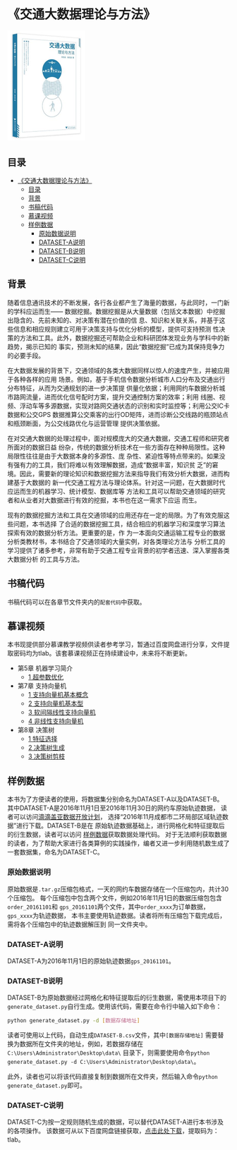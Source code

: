 # 《交通大数据理论与方法》

<img src="./images/cover.png" width="35%">

## 目录

- [《交通大数据理论与方法》](#交通大数据理论与方法)
  - [目录](#目录)
  - [背景](#背景)
  - [书稿代码](#书稿代码)
  - [慕课视频](#慕课视频)
  - [样例数据](#样例数据)
    - [原始数据说明](#原始数据说明)
    - [DATASET-A说明](#dataset-a说明)
    - [DATASET-B说明](#dataset-b说明)
    - [DATASET-C说明](#dataset-c说明)

## 背景

随着信息通讯技术的不断发展，各行各业都产生了海量的数据，与此同时，一门新的学科应运而生——
数据挖掘。数据挖掘是从大量数据（包括文本数据）中挖掘出隐含的、先前未知的、对决策有潜在价值的信
息、知识和关联关系，并基于这些信息和相应规则建立可用于决策支持与优化分析的模型，提供可支持预测
性决策的方法和工具。此外，数据挖掘还可帮助企业和科研团体发现业务与学科中的新趋势，揭示已知的
事实，预测未知的结果，因此“数据挖掘”已成为其保持竞争力的必要手段。

在大数据发展的背景下，交通领域的各类大数据同样以惊人的速度产生，并被应用于各种各样的应用
场景。例如，基于手机信令数据分析城市人口分布及交通出行分布特征，从而为交通规划的进一步决策提
供量化依据；利用网约车数据分析城市路网流量，进而优化信号配时方案，提升交通控制方案的效率；利用
线圈、视频、浮动车等多源数据，实现对路网交通状态的识别和实时监控等；利用公交IC卡数据和公交GPS
数据推算公交乘客的出行OD矩阵，进而诊断公交线路的瓶颈站点和瓶颈断面，为公交线路优化与运营管理
提供决策依据。

在对交通大数据的处理过程中，面对规模庞大的交通大数据，交通工程师和研究者所面对的数据日益
纷杂，传统的数据分析技术在一些方面存在种种局限性。这种局限性往往是由于大数据本身的多源性、庞
杂性、紧迫性等特点带来的。如果没有强有力的工具，我们将难以有效理解数据，造成“数据丰富，知识贫
乏”的窘境。因此，需要新的理论知识和数据挖掘方法来指导我们有效分析大数据，进而构建基于大数据的
新一代交通工程方法与理论体系。针对这一问题，在大数据时代应运而生的机器学习、统计模型、数据库等
方法和工具可以帮助交通领域的研究者和从业者对大数据进行有效的挖掘，本书也在这一需求下应运
而生。

现有的数据挖掘方法和工具在交通领域的应用还存在一定的局限。为了有效克服这些问题，本书选择
了合适的数据挖掘工具，结合相应的机器学习和深度学习算法探索有效的数据分析方法。更重要的是，作
为一本面向交通运输工程专业的数据分析类教材书，本书结合了交通领域的大量实例，对各类理论方法与
分析工具的学习提供了诸多参考，非常有助于交通工程专业背景的初学者迅速、深入掌握各类大数据分析
的工具与方法。


## 书稿代码

书稿代码可以在各章节文件夹内的`配套代码`中获取。


## 慕课视频

本书现提供部分慕课教学视频供读者参考学习，暂通过百度网盘进行分享，文件提取密码均为tlab。该套慕课视频正在持续建设中，未来将不断更新。

- 第5章 机器学习简介
  - [1 超参数优化](https://pan.baidu.com/s/1kLl3SfRscyW_AWWuP66-GA)
- 第7章 支持向量机
  - [1 支持向量机基本概念](https://pan.baidu.com/s/1DGEB3fIavaoaj1A-3DqTQQ)
  - [2 支持向量机基本型](https://pan.baidu.com/s/1cT8xXugjVcYdr5P4ErA3eQ)
  - [3 软间隔线性支持向量机](https://pan.baidu.com/s/17Pzh5LAqhB_Zvo6VW2th9w)
  - [4 非线性支持向量机](https://pan.baidu.com/s/1be4RdKwMBaJ6ulG8qS378A)
- 第8章 决策树
  - [1 特征选择](https://pan.baidu.com/s/1xFtcas1Y6bsW8W6yMEGrTA)
  - [2 决策树生成](https://pan.baidu.com/s/16npIOx_EVocpwn3_ov0VaQ)
  - [3 决策树剪枝](https://pan.baidu.com/s/1vJTaQ8oSK-OCPOy2nwk2Ig)


## 样例数据

本书为了方便读者的使用，将数据集分别命名为DATASET-A以及DATASET-B。
其中DATASET-A是2016年11月1日至2016年11月30日的网约车原始轨迹数据，
读者可以访问[滴滴盖亚数据开放计划](https://outreach.didichuxing.com/app-vue/dataList)，
选择“2016年11月成都市二环局部区域轨迹数据”进行下载。DATASET-B是在
原始轨迹数据基础上，进行网格化和特征提取后的衍生数据，读者可以访问
[样例数据](./样例数据)获取数据处理代码。
对于无法顺利获取数据的读者，为了帮助大家进行各类算例的实践操作，编者又进一步利用随机数生成了一套数据集，命名为DATASET-C。

### 原始数据说明

原始数据是`.tar.gz`压缩包格式，一天的网约车数据存储在一个压缩包内，共计30个压缩包。
每个压缩包中包含两个文件，例如2016年11月1日的数据压缩包包含`order_20161101`和
`gps_20161101`两个文件，其中`order_xxxx`为订单数据，`gps_xxxx`为轨迹数据，
本书主要使用轨迹数据。读者将所有压缩包下载完成后，需将各个压缩包中的轨迹数据解压到
同一文件夹中。

### DATASET-A说明

DATASET-A为2016年11月1日的原始轨迹数据`gps_20161101`。

### DATASET-B说明

DATASET-B为原始数据经过网格化和特征提取后的衍生数据，需使用本项目下的
`generate_dataset.py`自行生成。使用该代码，需要在命令行中输入如下命令：

```bash
python generate_dataset.py -d [数据存储地址]
```

读者可使用以上代码，自动生成`DATASET-B.csv`文件，其中`[数据存储地址]`
需要替换为数据所在文件夹的地址，例如，若数据存储在`C:\Users\Administrator\Desktop\data\`
目录下，则需要使用命令`python generate_dataset.py -d C:\Users\Administrator\Desktop\data\`。

此外，读者也可以将该代码直接复制到数据所在文件夹，然后输入命令`python generate_dataset.py`即可。

### DATASET-C说明

DATASET-C为按一定规则随机生成的数据，可以替代DATASET-A进行本书涉及的各项操作。
该数据可从以下百度网盘链接获取，[点击此处下载](https://pan.baidu.com/s/1merYPcw29NwZekq5Fj5ciA)，提取码为：tlab。